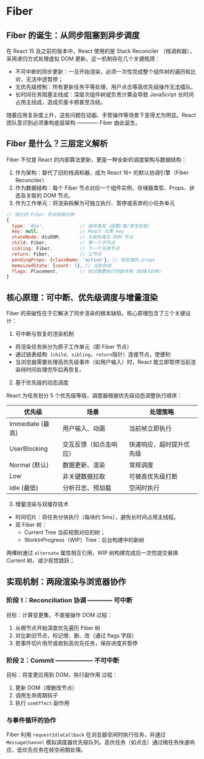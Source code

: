 # Fiber

## Fiber 的诞生：从同步阻塞到异步调度

在 React 15 及之前的版本中，React 使用的是 Stack Reconciler （栈调和器），采用递归方式处理虚拟 DOM 更新。这一机制存在几个关键瓶颈：

- 不可中断的同步更新：一旦开始渲染，必须一次性完成整个组件树的遍历和比对，无法中途暂停；
- 无优先级控制：所有更新任务平等处理，用户点击等高优先级操作无法插队。
- 长时间任务阻塞主线成：深层次组件树或负责计算会导致 JavaScript 长时间占用主线成，造成页面卡顿甚至冻结。

随着应用复杂度上升，这些问题在动画、手势操作等场景下变得尤为明显。React 团队意识到必须重构底层架构 ———— Fiber 由此诞生。

## Fiber 是什么？三层定义解析

Fiber 不仅是 React 的内部算法更新，更是一种全新的调度架构与数据结构：

1. 作为架构：替代了旧的栈调和器，成为 React 16+ 的默认协调引擎（Fiber Reconciler）
2. 作为数据结构：每个 Fiber 节点对应一个组件实例，存储器类型、Props、状态及关联的 DOM 节点。
3. 作为工作单元：将渲染拆解为可独立执行、暂停或丢弃的小任务单元

```js
// 简化的 Fiber 节点结构示例
{
  type: 'div',             // 组件类型（函数/类/原生标签）
  key: null,               // React 元素 key
  stateNode: divDOM,       // 关联的真实 DOM 节点
  child: Fiber,            // 第一个子节点
  sibling: Fiber,          // 下一个兄弟节点
  return: Fiber,           // 父节点
  pendingProps: {className: 'active'}, // 待处理的 props
  memoizedState: {count: 1}, // 当前状态
  flags: Placement,        // 标记需要执行的副作用（如插入DOM）
}
```

## 核心原理：可中断、优先级调度与增量渲染

Fiber 的突破性在于它解决了同步渲染的根本缺陷，核心原理包含了三个关键设计：

1. 可中断与恢复的渲染机制

- 将渲染任务拆分为原子工作单元（即 Fiber 节点）
- 通过链表结构（`child`、`sibling`、`return`指针）连接节点，使便利
- 当浏览器需要处理高优先级事件（如用户输入）时，React 能立即暂停当前渲染待时间处理完毕后再恢复。

2. 基于优先级的动态调度

React 为任务划分 5 个优先级等级，调度器根据优先级动态调整执行顺序：

| **优先级**       | **场景**               | **处理策略**             |
| ---------------- | ---------------------- | ------------------------ |
| Immediate (最高) | 用户输入、动画         | 当前帧立即执行           |
| UserBlocking     | 交互反馈（如点击响应） | 快速响应，超时提升优先级 |
| Normal (默认)    | 数据更新、渲染         | 常规调度                 |
| Low              | 非关键数据拉取         | 可被高优先级打断         |
| Idle (最低)      | 分析日志、预加载       | 空闲时执行               |

3. 增量渲染与双缓存技术

- 时间切片：将任务分快执行（每块约 5ms），避免长时间占用主线程。
- 双 Fiber 树：
  - Current Tree 当前视图对应的树；
  - WorkInProgress（WIP）Tree：后台构建中的新树

两棵树通过 `alternate` 属性相互引用，WIP 树构建完成后一次性提交替换 Current 树，减少视觉跳跃；

## 实现机制：两段渲染与浏览器协作

### 阶段 1：Reconciliation 协调 ———— 可中断

目标：计算变更集，不直接操作 DOM
过程：

1. 从根节点开始深度优先遍历 Fiber 树
2. 对比新旧节点，标记增、删、改（通过 flags 字段）
3. 若事件切片用尽或收到高优先任务，保存进度并暂停

### 阶段 2：Commit —————— 不可中断

目标：将变更应用到 DOM，执行副作用
过程：

1. 更新 DOM（增删改节点）
2. 调用生命周期钩子
3. 执行 `useEffect` 副作用

### 与事件循环的协作

Fiber 利用 `requestIdleCallback` 在浏览器空闲时执行任务，并通过 `MessageChannel` 模拟调度器优先级队列。高优任务（如点击）通过微任务快速响应，低优先任务在帧空闲期处理。
